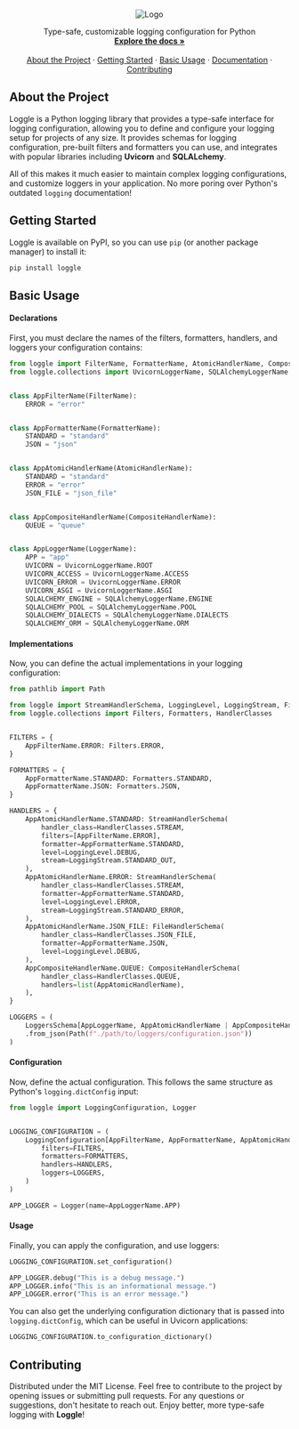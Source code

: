 <a id="readme-top"></a> 



<!-- PROJECT SUMMARY -->
<br />
<div align="center">
  <img src="https://i.imgur.com/LlNYjX4.gif/" alt="Logo">
  <p align="center">
    Type-safe, customizable logging configuration for Python
    <br />
    <a href="https://github.com/Kieran-Lock/loggle/"><strong>Explore the docs »</strong></a>
    <br />
    <br />
    <a href="#about-the-project">About the Project</a>
    ·
    <a href="#getting-started">Getting Started</a>
    ·
    <a href="#basic-usage">Basic Usage</a>
    ·
    <a href="https://github.com/Kieran-Lock/loggle/">Documentation</a>
    ·
    <a href="#contributing">Contributing</a>
  </p>
</div>



<!-- ABOUT THE PROJECT -->
## About the Project

Loggle is a Python logging library that provides a type-safe interface for logging configuration, allowing you to define and configure your logging setup for projects of any size. It provides schemas for logging configuration, pre-built filters and formatters you can use, and integrates with popular libraries including **Uvicorn** and **SQLALchemy**.

All of this makes it much easier to maintain complex logging configurations, and customize loggers in your application. No more poring over Python's outdated `logging` documentation!



<!-- GETTING STARTED -->
## Getting Started

Loggle is available on PyPI, so you can use `pip` (or another package manager) to install it:
```bash
pip install loggle
```



<!-- BASIC USAGE -->
## Basic Usage

#### Declarations

First, you must declare the names of the filters, formatters, handlers, and loggers your configuration contains:
```python
from loggle import FilterName, FormatterName, AtomicHandlerName, CompositeHandlerName, LoggerName
from loggle.collections import UvicornLoggerName, SQLAlchemyLoggerName


class AppFilterName(FilterName):
    ERROR = "error"


class AppFormatterName(FormatterName):
    STANDARD = "standard"
    JSON = "json"


class AppAtomicHandlerName(AtomicHandlerName):
    STANDARD = "standard"
    ERROR = "error"
    JSON_FILE = "json_file"


class AppCompositeHandlerName(CompositeHandlerName):
    QUEUE = "queue"


class AppLoggerName(LoggerName):
    APP = "app"
    UVICORN = UvicornLoggerName.ROOT
    UVICORN_ACCESS = UvicornLoggerName.ACCESS
    UVICORN_ERROR = UvicornLoggerName.ERROR
    UVICORN_ASGI = UvicornLoggerName.ASGI
    SQLALCHEMY_ENGINE = SQLAlchemyLoggerName.ENGINE
    SQLALCHEMY_POOL = SQLAlchemyLoggerName.POOL
    SQLALCHEMY_DIALECTS = SQLAlchemyLoggerName.DIALECTS
    SQLALCHEMY_ORM = SQLAlchemyLoggerName.ORM
```

#### Implementations

Now, you can define the actual implementations in your logging configuration:
```python
from pathlib import Path

from loggle import StreamHandlerSchema, LoggingLevel, LoggingStream, FileHandlerSchema, CompositeHandlerSchema, LoggersSchema
from loggle.collections import Filters, Formatters, HandlerClasses


FILTERS = {
    AppFilterName.ERROR: Filters.ERROR,
}

FORMATTERS = {
    AppFormatterName.STANDARD: Formatters.STANDARD,
    AppFormatterName.JSON: Formatters.JSON,
}

HANDLERS = {
    AppAtomicHandlerName.STANDARD: StreamHandlerSchema(
        handler_class=HandlerClasses.STREAM,
        filters=[AppFilterName.ERROR],
        formatter=AppFormatterName.STANDARD,
        level=LoggingLevel.DEBUG,
        stream=LoggingStream.STANDARD_OUT,
    ),
    AppAtomicHandlerName.ERROR: StreamHandlerSchema(
        handler_class=HandlerClasses.STREAM,
        formatter=AppFormatterName.STANDARD,
        level=LoggingLevel.ERROR,
        stream=LoggingStream.STANDARD_ERROR,
    ),
    AppAtomicHandlerName.JSON_FILE: FileHandlerSchema(
        handler_class=HandlerClasses.JSON_FILE,
        formatter=AppFormatterName.JSON,
        level=LoggingLevel.DEBUG,
    ),
    AppCompositeHandlerName.QUEUE: CompositeHandlerSchema(
        handler_class=HandlerClasses.QUEUE,
        handlers=list(AppAtomicHandlerName),
    ),
}

LOGGERS = (
    LoggersSchema[AppLoggerName, AppAtomicHandlerName | AppCompositeHandlerName]
    .from_json(Path(f"./path/to/loggers/configuration.json"))
)
```

#### Configuration

Now, define the actual configuration. This follows the same structure as Python's `logging.dictConfig` input:
```python
from loggle import LoggingConfiguration, Logger


LOGGING_CONFIGURATION = (
    LoggingConfiguration[AppFilterName, AppFormatterName, AppAtomicHandlerName, AppCompositeHandlerName, AppLoggerName].create(
        filters=FILTERS,
        formatters=FORMATTERS,
        handlers=HANDLERS,
        loggers=LOGGERS,
    )
)

APP_LOGGER = Logger(name=AppLoggerName.APP)
```

#### Usage

Finally, you can apply the configuration, and use loggers:
```python
LOGGING_CONFIGURATION.set_configuration()

APP_LOGGER.debug("This is a debug message.")
APP_LOGGER.info("This is an informational message.")
APP_LOGGER.error("This is an error message.")
```

You can also get the underlying configuration dictionary that is passed into `logging.dictConfig`, which can be useful in Uvicorn applications:
```python
LOGGING_CONFIGURATION.to_configuration_dictionary()
```



<!-- CONTRIBUTING -->
## Contributing

Distributed under the MIT License. Feel free to contribute to the project by opening issues or submitting pull requests. For any questions or suggestions, don't hesitate to reach out. Enjoy better, more type-safe logging with **Loggle**!
